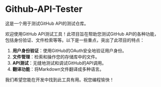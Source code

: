 # Github-API-Tester

这是一个用于测试GitHub API的测试仓库。

欢迎使用GitHub API测试工具！此项目旨在帮助您测试GitHub API的各种功能，包括身份验证、文件检索等等。以下是一些重点，突出了此项目的特点：

1. **用户身份验证**：使用GitHub的OAuth安全地验证用户身份。
2. **文件管理**：检索和操作您的存储库中的文件。
3. **API测试**：无缝地测试和调试GitHub的API调用。
4. **翻译功能**：将Markdown文件翻译成多种语言。

我们希望您能在开发中找到此工具有用。祝您编程愉快！
